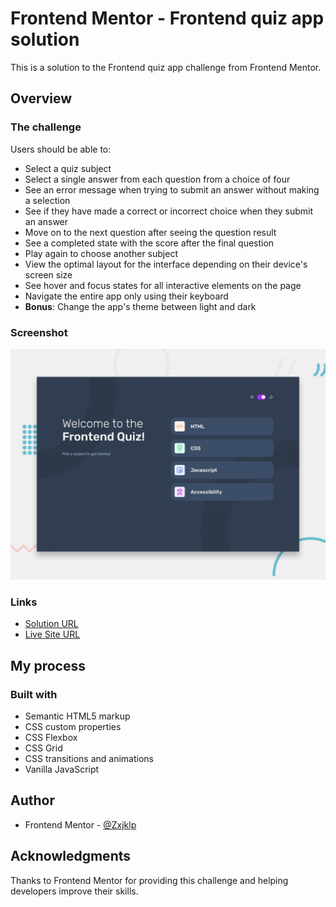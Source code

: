 # Frontend Mentor - Frontend quiz app solution

This is a solution to the Frontend quiz app challenge from Frontend Mentor.

## Overview

### The challenge

Users should be able to:

- Select a quiz subject
- Select a single answer from each question from a choice of four
- See an error message when trying to submit an answer without making a selection
- See if they have made a correct or incorrect choice when they submit an answer
- Move on to the next question after seeing the question result
- See a completed state with the score after the final question
- Play again to choose another subject
- View the optimal layout for the interface depending on their device's screen size
- See hover and focus states for all interactive elements on the page
- Navigate the entire app only using their keyboard
- **Bonus**: Change the app's theme between light and dark

### Screenshot

![](./preview.jpg)

### Links

- [Solution URL](https://github.com/Zxjklp/frontend-quiz-app)
- [Live Site URL](https://zxjklp.github.io/frontend-quiz-app/)

## My process

### Built with

- Semantic HTML5 markup
- CSS custom properties
- CSS Flexbox
- CSS Grid
- CSS transitions and animations
- Vanilla JavaScript

## Author

- Frontend Mentor - [@Zxjklp](https://www.frontendmentor.io/profile/Zxjklp)

## Acknowledgments

Thanks to Frontend Mentor for providing this challenge and helping developers improve their skills.